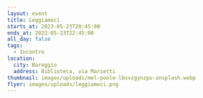 ```yaml
---
layout: event
title: Leggiamoci
starts_at: 2023-05-23T20:45:00
ends_at: 2023-05-23T22:45:00
all_day: false
tags:
  - Incontro
location:
  city: Bareggio
  address: Biblioteca, via Marietti
thumbnail: images/uploads/mel-poole-lbsvzgynzpu-unsplash.webp
flyer: images/uploads/leggiamoci.png
---
```

